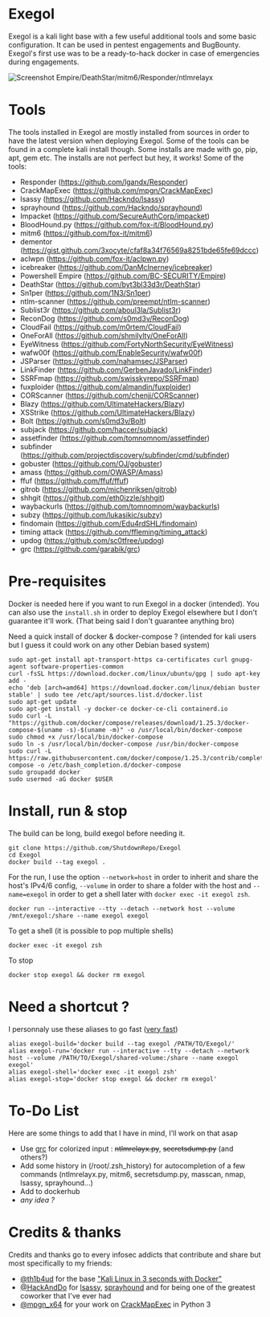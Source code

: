 # Exegol
 Exegol is a kali light base with a few useful additional tools and some basic configuration. It can be used in pentest engagements and BugBounty. Exegol's first use was to be a ready-to-hack docker in case of emergencies during engagements.

 ![Screenshot Empire/DeathStar/mitm6/Responder/ntlmrelayx](https://i.imgur.com/PBThtlx.png)

# Tools
 The tools installed in Exegol are mostly installed from sources in order to have the latest version when deploying Exegol. Some of the tools can be found in a complete kali install though. Some installs are made with go, pip, apt, gem etc. The installs are not perfect but hey, it works!
 Some of the tools:
 - Responder (https://github.com/lgandx/Responder)
 - CrackMapExec (https://github.com/mpgn/CrackMapExec)
 - lsassy (https://github.com/Hackndo/lsassy)
 - sprayhound (https://github.com/Hackndo/sprayhound)
 - Impacket (https://github.com/SecureAuthCorp/impacket)
 - BloodHound.py (https://github.com/fox-it/BloodHound.py)
 - mitm6 (https://github.com/fox-it/mitm6)
 - dementor (https://gist.github.com/3xocyte/cfaf8a34f76569a8251bde65fe69dccc)
 - aclwpn (https://github.com/fox-it/aclpwn.py)
 - icebreaker (https://github.com/DanMcInerney/icebreaker)
 - Powershell Empire (https://github.com/BC-SECURITY/Empire)
 - DeathStar (https://github.com/byt3bl33d3r/DeathStar)
 - Sn1per (https://github.com/1N3/Sn1per)
 - ntlm-scanner (https://github.com/preempt/ntlm-scanner)
 - Sublist3r (https://github.com/aboul3la/Sublist3r)
 - ReconDog (https://github.com/s0md3v/ReconDog)
 - CloudFail (https://github.com/m0rtem/CloudFail)
 - OneForAll (https://github.com/shmilylty/OneForAll)
 - EyeWitness (https://github.com/FortyNorthSecurity/EyeWitness)
 - wafw00f (https://github.com/EnableSecurity/wafw00f)
 - JSParser (https://github.com/nahamsec/JSParser)
 - LinkFinder (https://github.com/GerbenJavado/LinkFinder)
 - SSRFmap (https://github.com/swisskyrepo/SSRFmap)
 - fuxploider (https://github.com/almandin/fuxploider)
 - CORScanner (https://github.com/chenjj/CORScanner)
 - Blazy (https://github.com/UltimateHackers/Blazy)
 - XSStrike (https://github.com/UltimateHackers/Blazy)
 - Bolt (https://github.com/s0md3v/Bolt)
 - subjack (https://github.com/haccer/subjack)
 - assetfinder (https://github.com/tomnomnom/assetfinder)
 - subfinder (https://github.com/projectdiscovery/subfinder/cmd/subfinder)
 - gobuster (https://github.com/OJ/gobuster)
 - amass (https://github.com/OWASP/Amass)
 - ffuf (https://github.com/ffuf/ffuf)
 - gitrob (https://github.com/michenriksen/gitrob)
 - shhgit (https://github.com/eth0izzle/shhgit)
 - waybackurls (https://github.com/tomnomnom/waybackurls)
 - subzy (https://github.com/lukasikic/subzy)
 - findomain (https://github.com/Edu4rdSHL/findomain)
 - timing attack (https://github.com/ffleming/timing_attack)
 - updog (https://github.com/sc0tfree/updog)
 - grc (https://github.com/garabik/grc)

# Pre-requisites
 Docker is needed here if you want to run Exegol in a docker (intended). You can also use the `install.sh` in order to deploy Exegol elsewhere but I don't guarantee it'll work. (That being said I don't guarantee anything bro)

 Need a quick install of docker & docker-compose ? (intended for kali users but I guess it could work on any other Debian based system)
 ```
 sudo apt-get install apt-transport-https ca-certificates curl gnupg-agent software-properties-common
 curl -fsSL https://download.docker.com/linux/ubuntu/gpg | sudo apt-key add -
 echo 'deb [arch=amd64] https://download.docker.com/linux/debian buster stable' | sudo tee /etc/apt/sources.list.d/docker.list
 sudo apt-get update
 sudo apt-get install -y docker-ce docker-ce-cli containerd.io
 sudo curl -L "https://github.com/docker/compose/releases/download/1.25.3/docker-compose-$(uname -s)-$(uname -m)" -o /usr/local/bin/docker-compose
 sudo chmod +x /usr/local/bin/docker-compose
 sudo ln -s /usr/local/bin/docker-compose /usr/bin/docker-compose
 sudo curl -L https://raw.githubusercontent.com/docker/compose/1.25.3/contrib/completion/bash/docker-compose -o /etc/bash_completion.d/docker-compose
 sudo groupadd docker
 sudo usermod -aG docker $USER
 ```

# Install, run & stop
 The build can be long, build exegol before needing it.
 ```
 git clone https://github.com/ShutdownRepo/Exegol
 cd Exegol
 docker build --tag exegol .
 ```

 For the run, I use the option `--network=host` in order to inherit and share the host's IPv4/6 config, `--volume` in order to share a folder with the host and `--name=exegol` in order to get a shell later with `docker exec -it exegol zsh`.
 ```
 docker run --interactive --tty --detach --network host --volume /mnt/exegol:/share --name exegol exegol
 ```

 To get a shell (it is possible to pop multiple shells)
 ```
 docker exec -it exegol zsh
 ```

 To stop
 ```
 docker stop exegol && docker rm exegol
 ```

# Need a shortcut ?
 I personnaly use these aliases to go fast ([very fast](https://www.youtube.com/watch?v=KsBjVvxBj84))
  ```
  alias exegol-build='docker build --tag exegol /PATH/TO/Exegol/'
  alias exegol-run='docker run --interactive --tty --detach --network host --volume /PATH/TO/Exegol/shared-volume:/share --name exegol exegol'
  alias exegol-shell='docker exec -it exegol zsh'
  alias exegol-stop='docker stop exegol && docker rm exegol'
  ```

# To-Do List
  Here are some things to add that I have in mind, I'll work on that asap
  - Use [grc](https://github.com/garabik/grc) for colorized input : ~~ntlmrelayx.py~~, ~~secretsdump.py~~ (and others?)
  - Add some history in (/root/.zsh_history) for autocompletion of a few commands (ntlmrelayx.py, mitm6, secretsdump.py, masscan, nmap, lsassy, sprayhound...)
  - Add to dockerhub
  - *any idea ?*

# Credits & thanks
  Credits and thanks go to every infosec addicts that contribute and share but most specifically to my friends:
  - [@th1b4ud](https://twitter.com/th1b4ud) for the base ["Kali Linux in 3 seconds with Docker"](https://thibaud-robin.fr/articles/docker-kali/)
  - [@HackAndDo](https://twitter.com/HackAndDo) for [lsassy](https://github.com/Hackndo/lsassy), [sprayhound](https://github.com/Hackndo/sprayhound) and for being one of the greatest coworker that I've ever had
  - [@mpgn_x64](https://twitter.com/mpgn_x64) for your work on [CrackMapExec](https://github.com/mpgn/crackmapexec) in Python 3

